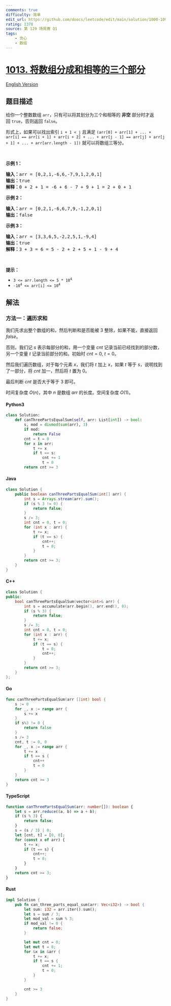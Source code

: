 ```yaml
---
comments: true
difficulty: 简单
edit_url: https://github.com/doocs/leetcode/edit/main/solution/1000-1099/1013.Partition%20Array%20Into%20Three%20Parts%20With%20Equal%20Sum/README.md
rating: 1378
source: 第 129 场周赛 Q1
tags:
    - 贪心
    - 数组
---
```


<!-- problem:start -->

# [1013. 将数组分成和相等的三个部分](https://leetcode.cn/problems/partition-array-into-three-parts-with-equal-sum)

[English Version](/solution/1000-1099/1013.Partition%20Array%20Into%20Three%20Parts%20With%20Equal%20Sum/README_EN.md)

## 题目描述

<!-- description:start -->

<p>给你一个整数数组 <code>arr</code>，只有可以将其划分为三个和相等的 <strong>非空</strong> 部分时才返回 <code>true</code>，否则返回 <code>false</code>。</p>

<p>形式上，如果可以找出索引 <code>i + 1 < j</code> 且满足 <code>(arr[0] + arr[1] + ... + arr[i] == arr[i + 1] + arr[i + 2] + ... + arr[j - 1] == arr[j] + arr[j + 1] + ... + arr[arr.length - 1])</code> 就可以将数组三等分。</p>

<p> </p>

<p><strong>示例 1：</strong></p>

<pre>
<strong>输入：</strong>arr = [0,2,1,-6,6,-7,9,1,2,0,1]
<strong>输出：</strong>true
<strong>解释：</strong>0 + 2 + 1 = -6 + 6 - 7 + 9 + 1 = 2 + 0 + 1
</pre>

<p><strong>示例 2：</strong></p>

<pre>
<strong>输入：</strong>arr = [0,2,1,-6,6,7,9,-1,2,0,1]
<strong>输出：</strong>false
</pre>

<p><strong>示例 3：</strong></p>

<pre>
<strong>输入：</strong>arr = [3,3,6,5,-2,2,5,1,-9,4]
<strong>输出：</strong>true
<strong>解释：</strong>3 + 3 = 6 = 5 - 2 + 2 + 5 + 1 - 9 + 4
</pre>

<p> </p>

<p><strong>提示：</strong></p>

<ul>
	<li><code>3 <= arr.length <= 5 * 10<sup>4</sup></code></li>
	<li><code>-10<sup>4</sup> <= arr[i] <= 10<sup>4</sup></code></li>
</ul>

<!-- description:end -->

## 解法

<!-- solution:start -->

### 方法一：遍历求和

我们先求出整个数组的和，然后判断和是否能被 3 整除，如果不能，直接返回 $\textit{false}$。

否则，我们记 $\textit{s}$ 表示每部分的和，用一个变量 $\textit{cnt}$ 记录当前已经找到的部分数，另一个变量 $\textit{t}$ 记录当前部分的和。初始时 $\textit{cnt} = 0$, $t = 0$。

然后我们遍历数组，对于每个元素 $x$，我们将 $t$ 加上 $x$，如果 $t$ 等于 $s$，说明找到了一部分，将 $\textit{cnt}$ 加一，然后将 $t$ 置为 0。

最后判断 $\textit{cnt}$ 是否大于等于 3 即可。

时间复杂度 $O(n)$，其中 $n$ 是数组 $\textit{arr}$ 的长度。空间复杂度 $O(1)$。

<!-- tabs:start -->

#### Python3

```python
class Solution:
    def canThreePartsEqualSum(self, arr: List[int]) -> bool:
        s, mod = divmod(sum(arr), 3)
        if mod:
            return False
        cnt = t = 0
        for x in arr:
            t += x
            if t == s:
                cnt += 1
                t = 0
        return cnt >= 3
```

#### Java

```java
class Solution {
    public boolean canThreePartsEqualSum(int[] arr) {
        int s = Arrays.stream(arr).sum();
        if (s % 3 != 0) {
            return false;
        }
        s /= 3;
        int cnt = 0, t = 0;
        for (int x : arr) {
            t += x;
            if (t == s) {
                cnt++;
                t = 0;
            }
        }
        return cnt >= 3;
    }
}
```

#### C++

```cpp
class Solution {
public:
    bool canThreePartsEqualSum(vector<int>& arr) {
        int s = accumulate(arr.begin(), arr.end(), 0);
        if (s % 3) {
            return false;
        }
        s /= 3;
        int cnt = 0, t = 0;
        for (int x : arr) {
            t += x;
            if (t == s) {
                t = 0;
                cnt++;
            }
        }
        return cnt >= 3;
    }
};
```

#### Go

```go
func canThreePartsEqualSum(arr []int) bool {
	s := 0
	for _, x := range arr {
		s += x
	}
	if s%3 != 0 {
		return false
	}
	s /= 3
	cnt, t := 0, 0
	for _, x := range arr {
		t += x
		if t == s {
			cnt++
			t = 0
		}
	}
	return cnt >= 3
}
```

#### TypeScript

```ts
function canThreePartsEqualSum(arr: number[]): boolean {
    let s = arr.reduce((a, b) => a + b);
    if (s % 3) {
        return false;
    }
    s = (s / 3) | 0;
    let [cnt, t] = [0, 0];
    for (const x of arr) {
        t += x;
        if (t == s) {
            cnt++;
            t = 0;
        }
    }
    return cnt >= 3;
}
```

#### Rust

```rust
impl Solution {
    pub fn can_three_parts_equal_sum(arr: Vec<i32>) -> bool {
        let sum: i32 = arr.iter().sum();
        let s = sum / 3;
        let mod_val = sum % 3;
        if mod_val != 0 {
            return false;
        }

        let mut cnt = 0;
        let mut t = 0;
        for &x in &arr {
            t += x;
            if t == s {
                cnt += 1;
                t = 0;
            }
        }

        cnt >= 3
    }
}
```

<!-- tabs:end -->

<!-- solution:end -->

<!-- problem:end -->
